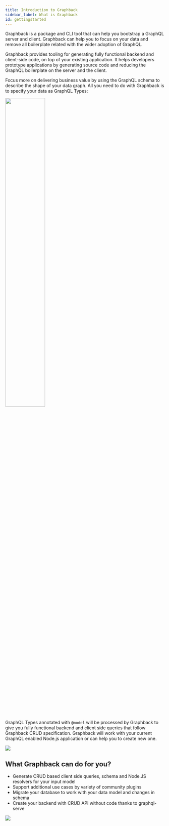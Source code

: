 ```yaml
---
title: Introduction to Graphback
sidebar_label: What is Graphback
id: gettingstarted
---
```


Graphback is a package and CLI tool that can help you bootstrap a GraphQL server and client.
Graphback can help you to focus on your data and remove all boilerplate related with the wider adoption of GraphQL.

Graphback provides tooling for generating fully functional backend and client-side code, on top of your existing application. It helps developers prototype applications by generating source code and reducing the GraphQL boilerplate on the server and the client.

Focus more on delivering business value by using the GraphQL schema to describe the shape of your data graph.
All you need to do with Graphback is to specify your data as GraphQL Types:

<img src="/img/d1.png" width="50%" height="50%"></img>


GraphQL Types annotated with `@model` will be processed by Graphback to give you fully functional backend and client side 
queries that follow Graphback CRUD specification. 
Graphback will work with your current GraphQL enabled Node.js application or can help you to create new one.

![](/img/diagramsmall.png)

## What Graphback can do for you?

- Generate CRUD based client side queries, schema and Node.JS resolvers for your input model
- Support additional use cases by variety of community plugins
- Migrate your database to work with your data model and changes in schema
- Create your backend with CRUD API without code thanks to graphql-serve

![](/img/sourcecode.png)


